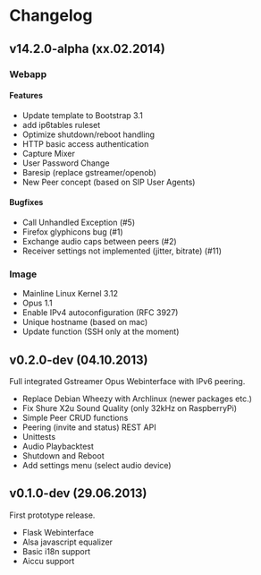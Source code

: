 # Changelog

## v14.2.0-alpha (xx.02.2014)

### Webapp

#### Features

- Update template to Bootstrap 3.1
- add ip6tables ruleset
- Optimize shutdown/reboot handling
- HTTP basic access authentication
- Capture Mixer
- User Password Change
- Baresip (replace gstreamer/openob)
- New Peer concept (based on SIP User Agents)

#### Bugfixes

- Call Unhandled Exception (#5)
- Firefox glyphicons bug (#1)
- Exchange audio caps between peers (#2)
- Receiver settings not implemented (jitter, bitrate) (#11)

### Image

- Mainline Linux Kernel 3.12
- Opus 1.1
- Enable IPv4 autoconfiguration (RFC 3927)
- Unique hostname (based on mac)
- Update function (SSH only at the moment)


## v0.2.0-dev (04.10.2013)
Full integrated Gstreamer Opus Webinterface with IPv6 peering.

- Replace Debian Wheezy with Archlinux (newer packages etc.)
- Fix Shure X2u Sound Quality (only 32kHz on RaspberryPi)
- Simple Peer CRUD functions
- Peering (invite and status) REST API
- Unittests
- Audio Playbacktest
- Shutdown and Reboot
- Add settings menu (select audio device)


## v0.1.0-dev (29.06.2013)
First prototype release.

- Flask Webinterface
- Alsa javascript equalizer
- Basic i18n support
- Aiccu support
